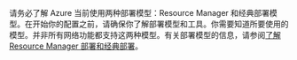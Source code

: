 请务必了解 Azure 当前使用两种部署模型：Resource Manager 和经典部署模型。在开始你的配置之前，请确保你了解部署模型和工具。你需要知道所要使用的模型。并非所有网络功能都支持这两种模型。有关部署模型的信息，请参阅[了解 Resource Manager 部署和经典部署](../articles/resource-manager-deployment-model.md)。

<!---HONumber=AcomDC_0921_2016-->